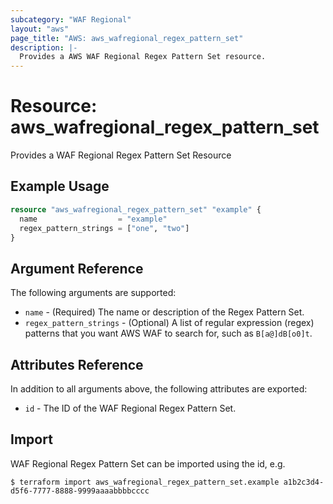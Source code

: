 ```yaml
---
subcategory: "WAF Regional"
layout: "aws"
page_title: "AWS: aws_wafregional_regex_pattern_set"
description: |-
  Provides a AWS WAF Regional Regex Pattern Set resource.
---
```


# Resource: aws_wafregional_regex_pattern_set

Provides a WAF Regional Regex Pattern Set Resource

## Example Usage

```terraform
resource "aws_wafregional_regex_pattern_set" "example" {
  name                  = "example"
  regex_pattern_strings = ["one", "two"]
}
```

## Argument Reference

The following arguments are supported:

* `name` - (Required) The name or description of the Regex Pattern Set.
* `regex_pattern_strings` - (Optional) A list of regular expression (regex) patterns that you want AWS WAF to search for, such as `B[a@]dB[o0]t`.

## Attributes Reference

In addition to all arguments above, the following attributes are exported:

* `id` - The ID of the WAF Regional Regex Pattern Set.

## Import

WAF Regional Regex Pattern Set can be imported using the id, e.g.

```
$ terraform import aws_wafregional_regex_pattern_set.example a1b2c3d4-d5f6-7777-8888-9999aaaabbbbcccc
```
